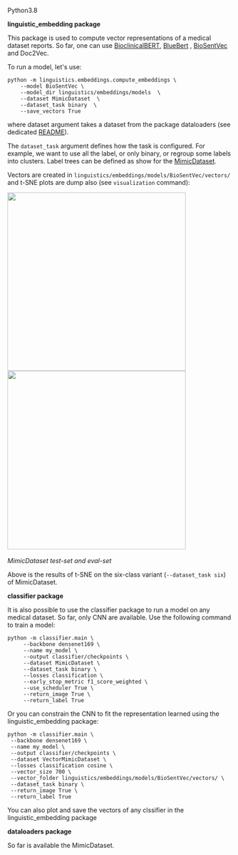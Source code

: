 Python3.8
<p><b>linguistic_embedding package</b></p>

This package is used to compute vector representations of a medical dataset reports. So far, one can use [BioclinicalBERT](https://github.com/EmilyAlsentzer/clinicalBERT/), [BlueBert](https://github.com/ncbi-nlp/bluebert/)
, [BioSentVec](https://github.com/ncbi-nlp/BioSentVec) and Doc2Vec.

To run a model, let's use:
```
python -m linguistics.embeddings.compute_embeddings \
    --model BioSentVec \
    --model_dir linguistics/embeddings/models  \
    --dataset MimicDataset  \
    --dataset_task binary  \
    --save_vectors True 
```
where dataset argument takes a dataset from the package dataloaders 
(see dedicated [README](https://github.com/jbdel/medical_imaging_toolbox/tree/main/dataloaders)).

The `dataset_task` argument defines how the task is configured. For example, we want to use all the label, or only binary, or regroup 
some labels into clusters. Label trees can be defined as show 
for the [MimicDataset](https://github.com/jbdel/medical_imaging_toolbox/tree/main/dataloaders/MimicDataset/BaseMimic.py).

Vectors are created in `linguistics/embeddings/models/BioSentVec/vectors/` and t-SNE plots are dump 
also (see `visualization` command):

<img src='https://i.imgur.com/tT7h3hb.png' width="400px" /><img src='https://i.imgur.com/XAr6uDH.png' width="400px" /><br/>
<br/>
<i>MimicDataset test-set and eval-set</i>

Above is the results of t-SNE on the six-class variant (`--dataset_task six`) of MimicDataset.
<p><b>classifier package</b></p>

It is also possible to use the classifier package to run a model on any medical dataset. So far, only CNN are available. Use 
the following command to train a model:

```
python -m classifier.main \
     --backbone densenet169 \
     --name my_model \
     --output classifier/checkpoints \
     --dataset MimicDataset \
     --dataset_task binary \
     --losses classification \
     --early_stop_metric f1_score_weighted \
     --use_scheduler True \
     --return_image True \
     --return_label True 
```

Or you can constrain the CNN to fit the representation learned using the linguistic_embedding package:
```
python -m classifier.main \
 --backbone densenet169 \
 --name my_model \
 --output classifier/checkpoints \
 --dataset VectorMimicDataset \
 --losses classification cosine \
 --vector_size 700 \
 --vector_folder linguistics/embeddings/models/BioSentVec/vectors/ \
 --dataset_task binary \
 --return_image True \
 --return_label True 
```

You can also plot and save the vectors of any clssifier in the linguistic_embedding package

<p><b>dataloaders package</b></p>

So far is available the MimicDataset.
